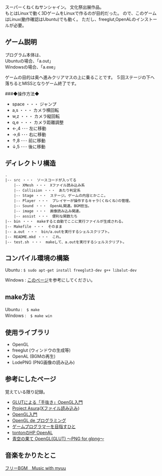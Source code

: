 
スーパーくねくねサンシャイン。
文化祭出展作品。  
もとはLinuxで動く3DゲームをLinuxで作るのが目的だった。
ので、このゲームはLinux(動作確認はUbuntu)でも動く。
ただし、freeglut,OpenALのインストールが必要。


 ゲーム説明
-----------

プログラム本体は、  
Ubuntuの場合、「a.out」  
Windowsの場合、「a.exe」

ゲームの目的は奥へ進みクリアマスの上に乗ることです。
５回ステージの下へ落ちるとMISSとなりゲーム終了です。

###◆操作方法◆

- space	・・・ ジャンプ
- a,s	・・・ カメラ横回転
- w,z	・・・ カメラ縦回転
- q,e	・・・ カメラ距離調整
- ←,4	･･･ 左に移動
- →,6	･･･ 右に移動
- ↑,8	･･･ 前に移動
- ↓,5	･･･ 後に移動



ディレクトリ構造
----------------

	.
	|-- src ・・・　ソースコードが入ってる
		|-- XMesh ・・・　Xファイル読み込み系
		|-- Collision ・・・　あたり判定系
		|-- Stage ・・・　ステージ。ゲームの内容とかここ。
		|-- Player ・・・　プレイヤーが操作するキャラ(くねくね)の管理。
		|-- Sound ・・・　OpenAL関連。BGM担当。
		|-- image ・・・　画像読み込み関連。
		|-- assist ・・・　便利な関数たち
	|-- bin ・・・　makeすると自動でここに実行ファイルが生成される。
	|-- Makefile ・・・　そのまま
	|-- a.out ・・・　bin/a.outを実行するシェルスクリプト。
	|-- README.mkd ・・・　これ。
	|-- test.sh ・・・　makeして、a.outを実行するシェルスクリプト。


コンパイル環境の構築
--------
Ubuntu	:	`$ sudo apt-get install freeglut3-dev g++ libalut-dev`

Windows	:	[このページ](http://moto-net.github.io/programming/2012/11/12/OpenGLGame/)を参考にしてください。


make方法
--------
Ubuntu  :　`$ make`  
Windows :　`$ make win`


使用ライブラリ
--------
- OpenGL
- freeglut (ウィンドウの生成等)
- OpenAL (BGMの再生)
- LodePNG (PNG画像の読み込み)

参考にしたページ
----------------
覚えている限り記録。

- [GLUTによる「手抜き」OpenGL入門](http://www.wakayama-u.ac.jp/~tokoi/opengl/libglut.html)
- [Project Asura](http://asura.iaigiri.com/)([Xファイル読み込み](http://asura.iaigiri.com/OpenGL/gl44.html))
- [OpenGL入門](http://wisdom.sakura.ne.jp/system/opengl/index.html)
- [OpenGL de プログラミング](http://wiki.livedoor.jp/mikk_ni3_92/)
- [ゲームプログラマーを目指すひと](http://rudora7.blog81.fc2.com/blog-entry-310.html)
- [tontonのHP OpenAL](http://island.geocities.jp/v_no11/programing/OpenAL.html)
- [青空の果て OpenGL(GLUT) ～PNG for glpng～](http://www.web-sky.org/program/opengl/opengl01.html)


音楽をかりたとこ
----------------
[フリーBGM　Music with myuu](http://www.ne.jp/asahi/music/myuu/index.htm)

